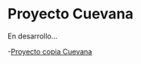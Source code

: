 # Proyecto Cuevana

En desarrollo...

-[Proyecto copia Cuevana](https://nelvisstiphen.github.io/cuevana-nev/)
